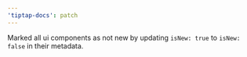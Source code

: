 ```yaml
---
'tiptap-docs': patch
---
```


Marked all ui components as not new by updating `isNew: true` to `isNew: false` in their metadata.
